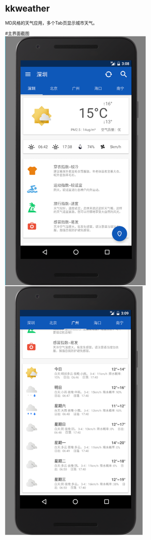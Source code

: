 # kkweather
MD风格的天气应用，多个Tab页显示城市天气。

#主界面截图
![kkweather](https://github.com/ZHANGSHIXIAN/kkweather/blob/master/app/src/main/res/drawable/image1.png "")
![kkweather](https://github.com/ZHANGSHIXIAN/kkweather/blob/master/app/src/main/res/drawable/image2.png "")
